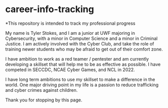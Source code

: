 # career-info-tracking
*This repository is intended to track my professional progress

My name is Tyler Stokes, and I am a junior at UWF majoring in Cybersecurity, with a minor in Computer Science and a minor in Criminal Justice.
I am actively involved with the Cyber Club, and take the role of training newer students who may be afraid to get out of their comfort zone.

I have ambition to work as a red teamer / pentester and am currently developing a skillset that will help me to be as effective as possible. I have competed in SECCDC, NCAE Cyber Games, and NCL in 2022. 

I have long term ambitions to use my skillset to make a difference in the world. One major driving point in my life is a passion to reduce trafficking and cyber crimes against children. 

Thank you for stopping by this page. 
